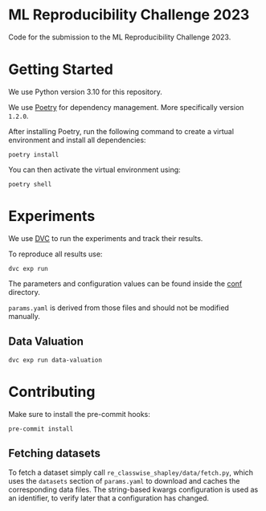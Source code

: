 # ML Reproducibility Challenge 2023

Code for the submission to the ML Reproducibility Challenge 2023.

# Getting Started

We use Python version 3.10 for this repository.

We use [Poetry](https://python-poetry.org/) for dependency management. More specifically
version `1.2.0`.

After installing Poetry, run the following command to create a virtual environment and
install
all dependencies:

```shell
poetry install
```

You can then activate the virtual environment using:

```shell
poetry shell
```

# Experiments

We use [DVC](https://dvc.org/) to run the experiments and track their results.

To reproduce all results use:

```shell
dvc exp run
```

The parameters and configuration values can be found inside the [conf](conf/)
directory.

`params.yaml` is derived from those files and should not be modified manually.

## Data Valuation

```shell
dvc exp run data-valuation
```

# Contributing

Make sure to install the pre-commit hooks:

```shell
pre-commit install
```

## Fetching datasets

To fetch a dataset simply call `re_classwise_shapley/data/fetch.py`, which uses
the `datasets` section
of `params.yaml` to download and caches the corresponding data files. The string-based
kwargs
configuration is used as an identifier, to verify later that a configuration has
changed.